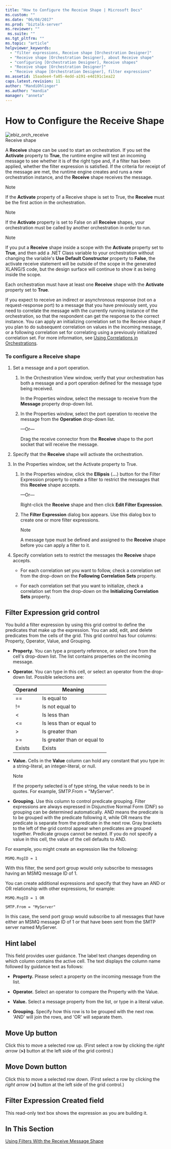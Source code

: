 ```yaml
---
title: "How to Configure the Receive Shape | Microsoft Docs"
ms.custom: ""
ms.date: "06/08/2017"
ms.prod: "biztalk-server"
ms.reviewer: ""
 ms.suite: ""
ms.tgt_pltfrm: ""
ms.topic: "article"
helpviewer_keywords: 
  - "filter expressions, Receive shape [Orchestration Designer]"
  - "Receive shape [Orchestration Designer], about Receive shape"
  - "configuring [Orchestration Designer], Receive shapes"
  - "Receive shape [Orchestration Designer]"
  - "Receive shape [Orchestration Designer], filter expressions"
ms.assetid: 15aadee4-fa05-4edd-a191-e4d191c1ea22
caps.latest.revision: 11
author: "MandiOhlinger"
ms.author: "mandia"
manager: "anneta"
---
```

# How to Configure the Receive Shape
![](../core/media/ebiz-orch-receive.gif "ebiz_orch_receive")  
Receive shape  
  
 A **Receive** shape can be used to start an orchestration. If you set the **Activate** property to **True**, the runtime engine will test an incoming message to see whether it is of the right type and, if a filter has been applied, whether the filter expression is satisfied. If the criteria for receipt of the message are met, the runtime engine creates and runs a new orchestration instance, and the **Receive** shape receives the message.  
  
> [!NOTE]
>  If the **Activate** property of a Receive shape is set to True, the **Receive** must be the first action in the orchestration.  
  
> [!NOTE]
>  If the **Activate** property is set to False on all **Receive** shapes, your orchestration must be called by another orchestration in order to run.  
  
> [!NOTE]
>  If you put a **Receive** shape inside a scope with the **Activate** property set to **True**, and then add a .NET Class variable to your orchestration without changing the variable's **Use Default Constructor** property to **False**, the activate receive statement will be outside of the scope in the generated XLANG/S code, but the design surface will continue to show it as being inside the scope.  
  
 Each orchestration must have at least one **Receive** shape with the **Activate** property set to **True**.  
  
 If you expect to receive an indirect or asynchronous response (not on a request-response port) to a message that you have previously sent, you need to correlate the message with the currently running instance of the orchestration, so that the respondent can get the response to the correct instance. You can apply an initializing correlation set to the Receive shape if you plan to do subsequent correlation on values in the incoming message, or a following correlation set for correlating using a previously initialized correlation set. For more information, see [Using Correlations in Orchestrations](../core/using-correlations-in-orchestrations.md).  
  
### To configure a Receive shape  
  
1.  Set a message and a port operation.  
  
    1.  In the Orchestration View window, verify that your orchestration has both a message and a port operation defined for the message type being received.  
  
         In the Properties window, select the message to receive from the **Message** property drop-down list.  
  
    2.  In the Properties window, select the port operation to receive the message from the **Operation** drop-down list.  
  
         —Or—  
  
         Drag the receive connector from the **Receive** shape to the port socket that will receive the message.  
  
2.  Specify that the **Receive** shape will activate the orchestration.  
  
3.  In the Properties window, set the Activate property to True.  
  
    1.  In the Properties window, click the **Ellipsis** (**...**) button for the Filter Expression property to create a filter to restrict the messages that this **Receive** shape accepts.  
  
         —Or—  
  
         Right-click the **Receive** shape and then click **Edit Filter Expression**.  
  
    2.  The **Filter Expression** dialog box appears. Use this dialog box to create one or more filter expressions.  
  
        > [!NOTE]
        >  A message type must be defined and assigned to the **Receive** shape before you can apply a filter to it.  
  
4.  Specify correlation sets to restrict the messages the **Receive** shape accepts.  
  
    -   For each correlation set you want to follow, check a correlation set from the drop-down on the **Following Correlation Sets** property.  
  
    -   For each correlation set that you want to initialize, check a correlation set from the drop-down on the **Initializing Correlation Sets** property.  
  
## Filter Expression grid control  
 You build a filter expression by using this grid control to define the predicates that make up the expression. You can add, edit, and delete predicates from the cells of the grid. This grid control has four columns: Property, Operator, Value, and Grouping.  
  
-   **Property.** You can type a property reference, or select one from the cell's drop-down list. The list contains properties on the incoming message.  
  
-   **Operator.** You can type in this cell, or select an operator from the drop-down list. Possible selections are:  
  
    |Operand|Meaning|  
    |-------------|-------------|  
    |==|Is equal to|  
    |!=|Is not equal to|  
    |<|Is less than|  
    |\<=|Is less than or equal to|  
    |>|Is greater than|  
    |>=|Is greater than or equal to|  
    |Exists|Exists|  
  
-   **Value.** Cells in the **Value** column can hold any constant that you type in: a string-literal, an integer-literal, or null.  
  
    > [!NOTE]
    >  If the property selected is of type string, the value needs to be in quotes. For example, SMTP.From = "MyServer".  
  
-   **Grouping.** Use this column to control predicate grouping. Filter expressions are always expressed in Disjunctive Normal Form (DNF) so grouping can be determined automatically. AND means the predicate is to be grouped with the predicate following it, while OR means the predicate is separate from the predicate in the next row. Gray brackets to the left of the grid control appear when predicates are grouped together. Predicate groups cannot be nested. If you do not specify a value in this cell, the value of the cell defaults to AND.  
  
 For example, you might create an expression like the following:  
  
 `MSMQ.MsgID = 1`  
  
 With this filter, the send port group would only subscribe to messages having an MSMQ message ID of 1.  
  
 You can create additional expressions and specify that they have an AND or OR relationship with other expressions, for example:  
  
 `MSMQ.MsgID = 1 OR`  
  
 `SMTP.From = "MyServer"`  
  
 In this case, the send port group would subscribe to all messages that have either an MSMQ message ID of 1 or that have been sent from the SMTP server named MyServer.  
  
## Hint label  
 This field provides user guidance. The label text changes depending on which column contains the active cell. The text displays the column name followed by guidance text as follows:  
  
-   **Property.** Please select a property on the incoming message from the list.  
  
-   **Operator.** Select an operator to compare the Property with the Value.  
  
-   **Value.** Select a message property from the list, or type in a literal value.  
  
-   **Grouping.** Specify how this row is to be grouped with the next row. 'AND' will join the rows, and 'OR' will separate them.  
  
## Move Up button  
 Click this to move a selected row up. (First select a row by clicking the *right arrow* (**>)** button at the left side of the grid control.)  
  
## Move Down button  
 Click this to move a selected row down. (First select a row by clicking the *right arrow* (**>)** button at the left side of the grid control.)  
  
## Filter Expression Created field  
 This read-only text box shows the expression as you are building it.  
  
## In This Section  
 [Using Filters With the Receive Message Shape](../core/using-filters-with-the-receive-message-shape.md)